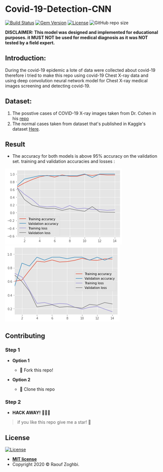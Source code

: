 # Covid-19-Detection-CNN

[![Build Status](http://img.shields.io/travis/badges/badgerbadgerbadger.svg?style=flat-square)](https://travis-ci.org/badges/badgerbadgerbadger) [![Gem Version](http://img.shields.io/gem/v/badgerbadgerbadger.svg?style=flat-square)](https://rubygems.org/gems/badgerbadgerbadger) [![License](http://img.shields.io/:license-mit-blue.svg?style=flat-square)](http://badges.mit-license.org) ![GitHub repo size](https://img.shields.io/github/repo-size/raaaouf/Covid-19-Detection-CNN?color=pink&label=size&logo=size?style=flat-square)

**DISCLAIMER: This model was designed and implemented for educational purposes. it MUST NOT be used for medical diagnosis as it was NOT tested by a field expert.**

## Introduction:
During the covid-19 epidemic a lote of data were collected about covid-19 therefore i tried to make this repo using covid-19 Chest X-ray data and using deep convolution neural network model for  Chest X-ray medical images screening and detecting covid-19.


## Dataset:

1. The posstive cases of COVID-19 X-ray images taken from Dr. Cohen in his 
[repo](https://github.com/ieee8023/covid-chestxray-dataset)
2. The normal cases taken from dataset that's published in Kaggle's dataset 
[Here](https://www.kaggle.com/paultimothymooney/chest-xray-pneumonia/data#).

## Result
* The accuracy for both models is above 95% accuracy on the validation set.
training and validation accuracies and losses : 

![first model](https://github.com/HebahAlshamlan/Covid-19/blob/master/img/Model1.png)
![seconde model](https://github.com/HebahAlshamlan/Covid-19/blob/master/img/Model2.png)
   
## Contributing
### Step 1

- **Option 1**
    - 🍴 Fork this repo!

- **Option 2**
    - 👯 Clone this repo 
### Step 2
- **HACK AWAY!** 🔨🔨🔨
 


>if you like this repo give me a star! 🌟

## License

[![License](http://img.shields.io/:license-mit-blue.svg?style=flat-square)](http://badges.mit-license.org)

- **[MIT license](http://opensource.org/licenses/mit-license.php)**
- Copyright 2020 © Raouf Zoghbi.

